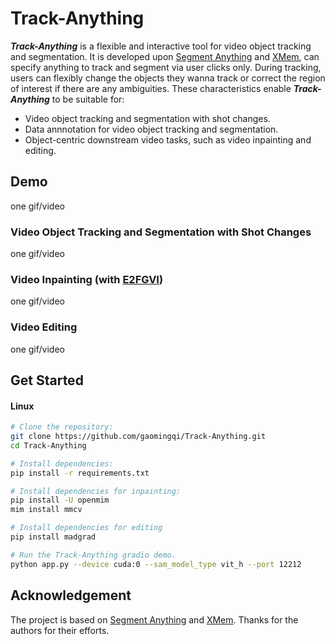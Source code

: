 # Track-Anything

***Track-Anything*** is a flexible and interactive tool for video object tracking and segmentation. It is developed upon [Segment Anything](https://github.com/facebookresearch/segment-anything) and [XMem](https://github.com/hkchengrex/XMem), can specify anything to track and segment via user clicks only. During tracking, users can flexibly change the objects they wanna track or correct the region of interest if there are any ambiguities. These characteristics enable ***Track-Anything*** to be suitable for: 
- Video object tracking and segmentation with shot changes. 
- Data annnotation for video object tracking and segmentation.
- Object-centric downstream video tasks, such as video inpainting and editing. 

## Demo

one gif/video

### Video Object Tracking and Segmentation with Shot Changes

one gif/video

### Video Inpainting (with [E2FGVI](https://github.com/MCG-NKU/E2FGVI))

one gif/video

### Video Editing

one gif/video

## Get Started
#### Linux
```bash
# Clone the repository:
git clone https://github.com/gaomingqi/Track-Anything.git
cd Track-Anything

# Install dependencies: 
pip install -r requirements.txt

# Install dependencies for inpainting: 
pip install -U openmim
mim install mmcv

# Install dependencies for editing
pip install madgrad 

# Run the Track-Anything gradio demo.
python app.py --device cuda:0 --sam_model_type vit_h --port 12212
```

## Acknowledgement

The project is based on [Segment Anything](https://github.com/facebookresearch/segment-anything) and [XMem](https://github.com/hkchengrex/XMem). Thanks for the authors for their efforts.
